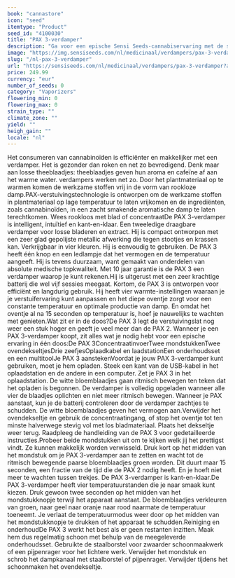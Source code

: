 ```yaml
---
book: "cannastore"
icon: "seed"
itemtype: "Product"
seed_id: "4100030"
title: "PAX 3-verdamper"
description: "Ga voor een epische Sensi Seeds-cannabiservaring met de slimme, intuïtieve, kant-en-klare PAX 3-verdamper. Voor losse bladeren en extract. Koop nu online!"
image: "https://img.sensiseeds.com/nl/medicinaal/verdampers/pax-3-verdamper-image.png"
slug: "/nl-pax-3-verdamper"
url: "https://sensiseeds.com/nl/medicinaal/verdampers/pax-3-verdamper?a_aid=cannastore"
price: 249.99
currency: "eur"
number_of_seeds: 0
category: "Vaporizers"
flowering_min: 0
flowering_max: 0
strain_type: ""
climate_zone: ""
yield: ""
heigh_gain: ""
locale: "nl"
---
```

Het consumeren van cannabinoïden is efficiënter en makkelijker met een verdamper. Het is gezonder dan roken en net zo bevredigend. Denk maar aan losse theeblaadjes: theeblaadjes geven hun aroma en cafeïne af aan het warme water. verdampers werken net zo. Door het plantmateriaal op te warmen komen de werkzame stoffen vrij in de vorm van rookloze damp.PAX-verstuivingstechnologie is ontworpen om de werkzame stoffen in plantmateriaal op lage temperatuur te laten vrijkomen en de ingrediënten, zoals cannabinoïden, in een zacht smakende aromatische damp te laten terechtkomen. Wees rookloos met blad of concentraatDe PAX 3-verdamper is intelligent, intuïtief en kant-en-klaar. Een tweeledige draagbare verdamper voor losse bladeren en extract. Hij is compact ontworpen met een zeer glad gepolijste metallic afwerking die tegen stootjes en krassen kan. Verkrijgbaar in vier kleuren. Hij is eenvoudig te gebruiken. De PAX 3 heeft één knop en een ledlampje dat het vermogen en de temperatuur aangeeft. Hij is tevens duurzaam, want gemaakt van onderdelen van absolute medische topkwaliteit. Met 10 jaar garantie is de PAX 3 een verdamper waarop je kunt rekenen.Hij is uitgerust met een zeer krachtige batterij die wel vijf sessies meegaat. Kortom, de PAX 3 is ontworpen voor efficiënt en langdurig gebruik. Hij heeft vier warmte-instellingen waaraan je je verstuifervaring kunt aanpassen en het diepe oventje zorgt voor een constante temperatuur en optimale productie van damp. En omdat het oventje al na 15 seconden op temperatuur is, hoef je nauwelijks te wachten met genieten.Wat zit er in de doos?De PAX 3 legt de verstuivingslat nog weer een stuk hoger en geeft je veel meer dan de PAX 2. Wanneer je een PAX 3-verdamper koopt, zit alles wat je nodig hebt voor een epische ervaring in één doos:De PAX 3ConcentraatinvoerTwee mondstukkenTwee ovendekseltjesDrie zeefjesOplaadkabel en laadstationEen onderhoudsset en een multitoolJe PAX 3 aanstekenVoordat je jouw PAX 3-verdamper kunt gebruiken, moet je hem opladen. Steek een kant van de USB-kabel in het oplaadstation en de andere in een computer. Zet je PAX 3 in het oplaadstation. De witte bloemblaadjes gaan ritmisch bewegen ten teken dat het opladen is begonnen. De verdamper is volledig opgeladen wanneer alle vier de blaadjes oplichten en niet meer ritmisch bewegen. Wanneer je PAX aanstaat, kun je de batterij controleren door de verdamper zachtjes te schudden. De witte bloemblaadjes geven het vermogen aan.Verwijder het ovendekseltje en gebruik de concentraatingang, of stop het oventje tot ten minste halverwege stevig vol met los bladmateriaal. Plaats het dekseltje weer terug. Raadpleeg de handleiding van de PAX 3 voor gedetailleerde instructies.Probeer beide mondstukken uit om te kijken welk jij het prettigst vindt. Ze kunnen makkelijk worden verwisseld. Druk kort op het midden van het mondstuk om je PAX 3-verdamper aan te zetten en wacht tot de ritmisch bewegende paarse bloemblaadjes groen worden. Dit duurt maar 15 seconden, een fractie van de tijd die de PAX 2 nodig heeft. En je hoeft niet meer te wachten tussen trekjes. De PAX 3-verdamper is kant-en-klaar.De PAX 3-verdamper heeft vier temperatuurstanden die je naar smaak kunt kiezen. Druk gewoon twee seconden op het midden van het mondstukknopje terwijl het apparaat aanstaat. De bloemblaadjes verkleuren van groen, naar geel naar oranje naar rood naarmate de temperatuur toeneemt. Je verlaat de temperatuurmodus weer door op het midden van het mondstukknopje te drukken of het apparaat te schudden.Reiniging en onderhoudDe PAX 3 werkt het best als er geen restanten inzitten. Maak hem dus regelmatig schoon met behulp van de meegeleverde onderhoudsset. Gebruikte de staalborstel voor zwaarder schoonmaakwerk of een pijpenrager voor het lichtere werk. Verwijder het mondstuk en schrob het dampkanaal met staalborstel of pijpenrager. Verwijder tijdens het schoonmaken het ovendekseltje.
